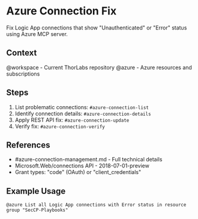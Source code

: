 # Azure Connection Fix

Fix Logic App connections that show "Unauthenticated" or "Error" status using Azure MCP server.

## Context
@workspace - Current ThorLabs repository
@azure - Azure resources and subscriptions

## Steps
1. List problematic connections: `#azure-connection-list`
2. Identify connection details: `#azure-connection-details`  
3. Apply REST API fix: `#azure-connection-update`
4. Verify fix: `#azure-connection-verify`

## References
- #azure-connection-management.md - Full technical details
- Microsoft.Web/connections API - 2018-07-01-preview
- Grant types: "code" (OAuth) or "client_credentials"

## Example Usage
```
@azure List all Logic App connections with Error status in resource group "SecCP-Playbooks"
```
